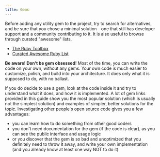 ```yaml
---
title: Gems
---
```


Before adding any utility gem to the project, try to search for alternatives, and be sure that you chose a minimal solution – one that still has developer support and a community contributing to it. It is also useful to browse through curated "awesome" lists.

* [The Ruby Toolbox](http://www.ruby-toolbox.com/)
* [Curated Awesome Ruby List](http://awesome-ruby.com/)

**Be aware! Don't be gem obsessed!** Most of the time, you can write the code on your own, without any gems. Your own code is much easier to customize, polish, and build into your architecture. It does only what it is supposed to do, with no ballast.

If you do decide to use a gem, look at the code inside it and try to understand what it does, and how it is implemented. A lot of gem links provided in this guide show you the most popular solution (which is usually not the simplest solution) and examples of simpler, better solutions for the topic. Investigating other people's open source code gives you a few advantages:

* you can learn how to do something from other good coders
* you don't need documentation for the gem (if the code is clear), as you can see the public interface and usage logic
* or you discover that the gem is so bad and unoptimized that you definitely need to throw it away, and write your own implementation (and you already know at least one way NOT to do it)
